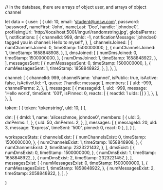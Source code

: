 // In the database, there are arrays of object user, and arrays of object channel

let data = {
  user: [
    {
      uId: 10,
      email: 'student@unsw.com',
      password: 'password',
      nameFirst: 'John',
      nameLast: 'Doe',
      handle: 'johndoe0',
      profileImgUrl: 'http://localhost:5001/imgurl/randomstring.jpg',
      globalPerms: 1,
      notifications: [
        {
          channelId: 999,
          dmId: -1,
          notificationMessage: 'johndoe0 tagged you in channel: Hello to myself',
        },
      ],
      channelsJoined: [
        {
          numChannelsJoined: 0,
          timeStamp: 1500000000,
        },
        {
          numChannelsJoined: 1,
          timeStamp: 1658848908,
        },
      ],
      dmsJoined: [
        {
          numDmsJoined: 0,
          timeStamp: 1500000000,
        },
        {
          numDmsJoined: 1,
          timeStamp: 1658848922,
        },
      ],
      messagesSent: [
        {
          numMessagesSent: 0,
          timeStamp: 1500000000,
        },
        {
          numMessagesSent: 1,
          timeStamp: 1858848922,
        },
      ],
    },
  ],

  channel: [
    {
      channelId: 999,
      channelName: 'channel',
      isPublic: true,
      isActive: false,
      isActiveUid: -1,
      queue: ['handle: message'],
      members: [
        {
          uId: -999,
          channelPerms: 2,
        },
      ],
      messages: [
        {
          messageId: 1,
          uId: -999,
          message: 'Hello world',
          timeSent: '001',
          isPinned: 0,
          reacts: [
			{
				reactId: 1
				uIds: []
			}
		  ],
        },
      ],
    },
  ],

  token: [
    {
      token: 'tokenstring',
      uId: 10,
    }
  ],

  dm: [
    {
      dmId: 1,
      name: 'aliceschmoe, johndoe0',
      members: [
        {
          uId: 3,
          dmPerms: 1,
        },
        {
          uId: 50,
          dmPerms: 2,
        },
      ],
      messages: [
        {
          messageId: 20,
          uId: 3,
          message: 'Express',
          timeSent: '500',
          pinned: 0,
          react: 0
        },
      ],
    }
  ],

  workspaceStats: {
    channelsExist: [
      {
        numChannelsExist: 0,
        timeStamp: 1500000000,
      },
      {
        numChannelsExist: 1,
        timeStamp: 1658848908,
      },
      {
        numChannelsExist: 2,
        timeStamp: 2323221432,
      },
    ], 
    dmsExist: [
      {
        numDmsExist: 0,
        timeStamp: 1500000000,
      },
      {
        numDmsExist: 1,
        timeStamp: 1658848922,
      },
      {
        numDmsExist: 2,
        timeStamp: 2323221457,
      },
    ], 
    messagesExist: [
      {
        numMessagesExist: 0,
        timeStamp: 1500000000,
      },
      {
        numMessagesExist: 1,
        timeStamp: 1858848922,
      },
      {
        numMessagesExist: 2,
        timeStamp: 2058848922,
      },
    ],
  }

}